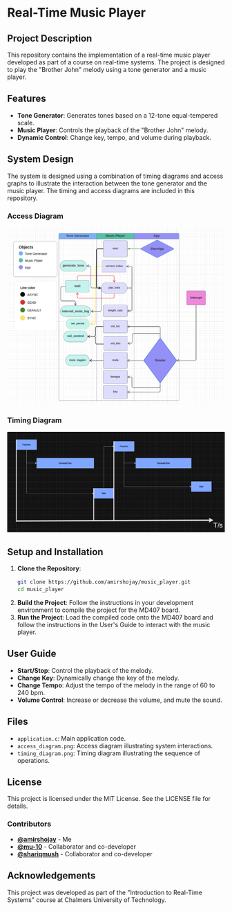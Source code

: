 # Real-Time Music Player

## Project Description
This repository contains the implementation of a real-time music player developed as part of a course on real-time systems. The project is designed to play the "Brother John" melody using a tone generator and a music player.

## Features
- **Tone Generator**: Generates tones based on a 12-tone equal-tempered scale.
- **Music Player**: Controls the playback of the "Brother John" melody.
- **Dynamic Control**: Change key, tempo, and volume during playback.

## System Design
The system is designed using a combination of timing diagrams and access graphs to illustrate the interaction between the tone generator and the music player. The timing and access diagrams are included in this repository.

### Access Diagram
![Access Diagram](access_diagram.png)

### Timing Diagram
![Timing Diagram](timing_diagram.png)

## Setup and Installation
1. **Clone the Repository**:
    ```bash
    git clone https://github.com/amirshojay/music_player.git
    cd music_player
    ```
2. **Build the Project**: Follow the instructions in your development environment to compile the project for the MD407 board.
3. **Run the Project**: Load the compiled code onto the MD407 board and follow the instructions in the User's Guide to interact with the music player.

## User Guide
- **Start/Stop**: Control the playback of the melody.
- **Change Key**: Dynamically change the key of the melody.
- **Change Tempo**: Adjust the tempo of the melody in the range of 60 to 240 bpm.
- **Volume Control**: Increase or decrease the volume, and mute the sound.

## Files
- `application.c`: Main application code.
- `access_diagram.png`: Access diagram illustrating system interactions.
- `timing_diagram.png`: Timing diagram illustrating the sequence of operations.

## License
This project is licensed under the MIT License. See the LICENSE file for details.

### Contributors
- **[@amirshojay](https://github.com/amirshojay)** - Me
- **[@mu-10](https://github.com/mu-10)** - Collaborator and co-developer
- **[@shariqmush](https://github.com/ShariqMush)** - Collaborator and co-developer


## Acknowledgements
This project was developed as part of the "Introduction to Real-Time Systems" course at Chalmers University of Technology.

